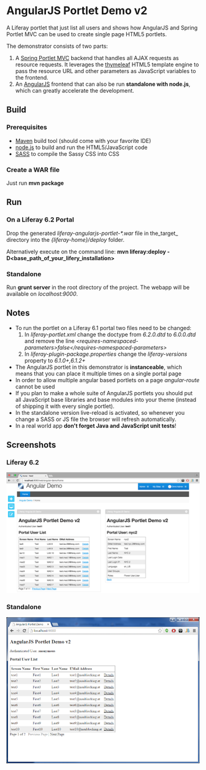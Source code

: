 AngularJS Portlet Demo v2
=========================

A Liferay portlet that just list all users and shows how AngularJS and Spring Portlet MVC can be used to create single page HTML5 portlets.

The demonstrator consists of two parts:

1. A [Spring Portlet MVC](http://docs.spring.io/spring/docs/4.0.x/spring-framework-reference/html/portlet.html) backend that handles all AJAX requests as resource requests. 
   It leverages the [thymeleaf](http://www.thymeleaf.org/) HTML5 template engine to pass the resource URL and other parameters as JavaScript variables to the frontend. 
2. An [AngularJS](https://angularjs.org/) frontend that can also be run **standalone with node.js**, which can greatly accelerate the development.

## Build

### Prerequisites
* [Maven](https://maven.apache.org/) build tool (should come with your favorite IDE)
* [node.js](http://nodejs.org/) to build and run the HTML5/JavaScript code
* [SASS](http://sass-lang.com/) to compile the Sassy CSS into CSS

### Create a WAR file

Just run **mvn package**

## Run

### On a Liferay 6.2 Portal

Drop the generated _liferay-angularjs-portlet-*.war_ file in the_target_ directory into the *{liferay-home}/deploy* folder.

Alternatively execute on the command line: **mvn liferay:deploy -D\<base_path_of_your_lifery_installation\>**

### Standalone

Run **grunt server** in the root directory of the project. The webapp will be available on *localhost:9000*.

## Notes

* To run the portlet on a Liferay 6.1 portal two files need to be changed:  
    1. In *liferay-portlet.xml* change the doctype from *6.2.0.dtd* to *6.0.0.dtd* and remove the line *&lt;requires-namespaced-parameters&gt;false&lt;/requires-namespaced-parameters&gt;*
    2. In *liferay-plugin-package.properties* change the *liferay-versions* property to *6.1.0+,6.1.2+*
* The AngularJS portlet in this demonstrator is **instanceable**, which means that you can place it multiple times on a single portal page 
* In order to allow multiple angular based portlets on a page *angular-route* cannot be used
* If you plan to make a whole suite of AngularJS portlets you should put all JavaScript base libraries and base modules into your theme
  (instead of shipping it with every single portlet).
* In the standalone version live-reload is activated, so whenever you change a SASS or JS file the browser will refresh automatically.  
* In a real world app **don't forget Java and JavaScript unit tests**!

## Screenshots

### Liferay 6.2

![Portlet](screenshot_portlet.png)

### Standalone

![Portlet](screenshot_standalone.png)



